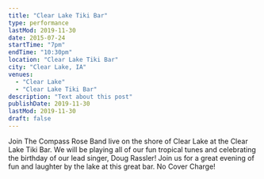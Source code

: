 ```yaml
---
title: "Clear Lake Tiki Bar"
type: performance
lastMod: 2019-11-30
date: 2015-07-24
startTime: "7pm"
endTime: "10:30pm"
location: "Clear Lake Tiki Bar"
city: "Clear Lake, IA"
venues:
  - "Clear Lake"
  - "Clear Lake Tiki Bar"
description: "Text about this post"
publishDate: 2019-11-30
lastMod: 2019-11-30
draft: false
---
```


Join The Compass Rose Band live on the shore of Clear Lake at the Clear Lake Tiki Bar. We will be playing all of our fun tropical tunes and celebrating the birthday of our lead singer, Doug Rassler! Join us for a great evening of fun and laughter by the lake at this great bar. No Cover Charge!
